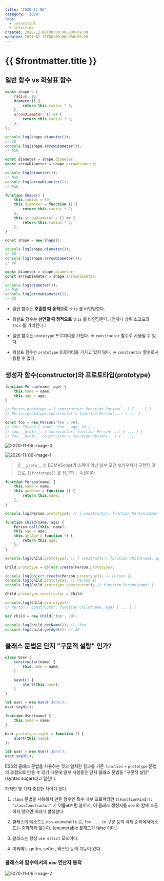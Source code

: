 ```yaml
---
title: '2020-11-06'
category: '2020'
tags:
  - javascript
  - interview
created: 2020-11-06T00:00:00.000+09:00
updated: 2021-02-15T00:00:00.000+09:00
---
```


# {{ $frontmatter.title }}

## 일반 함수 vs 화살표 함수

```javascript
const shape = {
	radius: 10,
	diameter() {
		return this.radius * 2;
	},
	arrowDiameter: () => {
		return this.radius * 2;
	},
};

console.log(shape.diameter());
// 20
console.log(shape.arrowDiameter());
// NaN

const diameter = shape.diameter;
const arrowDiameter = shape.arrowDiameter;

console.log(diameter());
// NaN
console.log(arrowDiameter());
// NaN
```

```javascript
function Shape() {
	this.radius = 10;
	this.diameter = function () {
		return this.radius * 2;
	};
	this.arrowDiameter = () => {
		return this.radius * 2;
	};
}

const shape = new Shape();

console.log(shape.diameter());
// 20
console.log(shape.arrowDiameter());
// 20

const diameter = shape.diameter;
const arrowDiameter = shape.arrowDiameter;

console.log(diameter());
// NaN
console.log(arrowDiameter());
// 20
```

- 일반 함수는 **호출할 때 동적으로** `this` 를 바인딩한다.

- 화살표 함수는 **선언할 때 정적으로** `this` 를 바인딩한다. (언제나 상위 스코프의 `this` 를 가리킨다.)

- 일반 함수는 `prototype` 프로퍼티를 가진다. ⇒ `constructor` 함수로 사용될 수 있다.

- 화살표 함수는 `prototype` 프로퍼티를 가지고 있지 않다. ⇒ `constructor` 함수로사용될 수 없다.

## 생성자 함수(constructor)와 프로토타입(prototype)

```javascript
function Person(name, age) {
	this.name = name;
	this.age = age;
}

// Person.prototype = { constructor: function Person(...) { ... } }
// Person.prototype.constructor = function Person(...) { ... }

const foo = new Person('foo', 30);
// foo: Person { name: 'foo', age: 30 }
// foo.__proto__: { constructor: function Person(...) { ... } }
// foo.__proto__.constructor = function Person(...) { ... }
```

![2020-11-06-image-0](./images/2020-11-06-image-0.png)

![2020-11-06-image-1](./images/2020-11-06-image-1.png)

> ☝ `__proto__` 는 ECMAScript의 스펙이 아닌 일부 모던 브라우저가 구현한 것으로, `[[Prototype]]` 를 접근하는 속성이다.

```javascript
function Person(name) {
	this.name = name;
	this.getName = function () {
		return this.name;
	};
}

console.log(Person.prototype); // { constructor: function Person(name) { ... } }

function Child(name, age) {
	Person.call(this, name);
	this.age = age;
	this.getAge = function () {
		return this.age;
	};
}

console.log(Child.prototype); // { constructor: function Child(name, age) { ... } }

Child.prototype = Object.create(Person.prototype);

console.log(Object.create(Person.prototype)); // Person {}
console.log(Child.prototype); // Person {}
console.log(Child.prototype.constructor); // function Person(name) { ... }

Child.prototype.constructor = Child;

console.log(Child.prototype);
// Person { constructor: function Child(name, age) { ... } }

var child = new Child('foo', 20);

console.log(child.getName()); // 'foo'
console.log(child.getAge()); // 20
```

## 클래스 문법은 단지 "구문적 설탕" 인가?

```javascript
class User {
	constructor(name) {
		this.name = name;
	}

	sayHi() {
		alert(this.name);
	}
}

let user = new User('John');
user.sayHi();
```

```javascript
function User(name) {
	this.name = name;
}

User.prototype.sayHi = function () {
	alert(this.name);
};

let user = new User('John');
user.sayHi();
```

ES6의 클래스 문법을 사용하는 것과 일치한 결과를 기존 `function` + `prototype` 문법의 조합으로 만들 수 있기 때문에 일부 사람들은 단지 클래스 문법을 "구문적 설탕" (syntax sugar)라고 말한다.

하지만 몇 가지 중요한 차이가 있다.

1. `class` 문법을 사용해서 만든 함수엔 특수 내부 프로퍼티인 `[[FunctionKind]]: "classConstructor"` 가 이름표처럼 붙어서, 이 클래스 생성자를 `new` 와 함께 호출하지 않으면 에러가 발생한다.

1. 클래스의 메소드는 `non-enumerable` 로, `for ... in` 구문 등의 객체 순회에서메소드는 순회하지 않는다. (enumerable 플래그가 false 이다.)

1. 클래스는 항상 `use strict` 모드이다.

1. 이외에도 getter, setter, 믹스인 등의 기능이 있다.

### 클래스와 함수에서의 `new` 연산자 동작

![2020-11-06-image-2](./images/2020-11-06-image-2.png)
